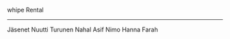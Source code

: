  whipe Rental
 _____________________________________________________________

 Jäsenet
 Nuutti Turunen 
 Nahal Asif
 Nimo Hanna Farah
